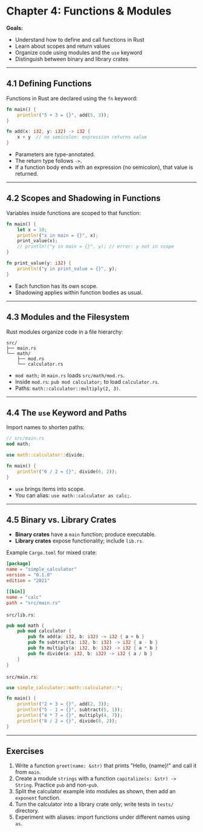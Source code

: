 # Chapter 4: Functions & Modules

**Goals:**  
- Understand how to define and call functions in Rust  
- Learn about scopes and return values  
- Organize code using modules and the `use` keyword  
- Distinguish between binary and library crates  

---

## 4.1 Defining Functions

Functions in Rust are declared using the `fn` keyword:

```rust
fn main() {
    println!("5 + 3 = {}", add(5, 3));
}

fn add(x: i32, y: i32) -> i32 {
    x + y  // no semicolon: expression returns value
}
```

- Parameters are type-annotated.  
- The return type follows `->`.  
- If a function body ends with an expression (no semicolon), that value is returned.

---

## 4.2 Scopes and Shadowing in Functions

Variables inside functions are scoped to that function:

```rust
fn main() {
    let x = 10;
    println!("x in main = {}", x);
    print_value(x);
    // println!("y in main = {}", y); // error: y not in scope
}

fn print_value(y: i32) {
    println!("y in print_value = {}", y);
}
```

- Each function has its own scope.  
- Shadowing applies within function bodies as usual.

---

## 4.3 Modules and the Filesystem

Rust modules organize code in a file hierarchy:

```
src/
├── main.rs
└── math/
    ├── mod.rs
    └── calculator.rs
```

- `mod math;` in `main.rs` loads `src/math/mod.rs`.  
- Inside `mod.rs`: `pub mod calculator;` to load `calculator.rs`.  
- Paths: `math::calculator::multiply(2, 3)`.

---

## 4.4 The `use` Keyword and Paths

Import names to shorten paths:

```rust
// src/main.rs
mod math;

use math::calculator::divide;

fn main() {
    println!("6 / 2 = {}", divide(6, 2));
}
```

- `use` brings items into scope.  
- You can alias: `use math::calculator as calc;`.

---

## 4.5 Binary vs. Library Crates

- **Binary crates** have a `main` function; produce executable.  
- **Library crates** expose functionality; include `lib.rs`.

Example `Cargo.toml` for mixed crate:

```toml
[package]
name = "simple_calculator"
version = "0.1.0"
edition = "2021"

[[bin]]
name = "calc"
path = "src/main.rs"
```

`src/lib.rs`:

```rust
pub mod math {
    pub mod calculator {
        pub fn add(a: i32, b: i32) -> i32 { a + b }
        pub fn subtract(a: i32, b: i32) -> i32 { a - b }
        pub fn multiply(a: i32, b: i32) -> i32 { a * b }
        pub fn divide(a: i32, b: i32) -> i32 { a / b }
    }
}
```

`src/main.rs`:

```rust
use simple_calculator::math::calculator::*;

fn main() {
    println!("2 + 3 = {}", add(2, 3));
    println!("5 - 1 = {}", subtract(5, 1));
    println!("4 * 7 = {}", multiply(4, 7));
    println!("8 / 2 = {}", divide(8, 2));
}
```

---

## Exercises

1. Write a function `greet(name: &str)` that prints "Hello, {name}!" and call it from `main`.  
2. Create a module `strings` with a function `capitalize(s: &str) -> String`. Practice `pub` and non-`pub`.  
3. Split the calculator example into modules as shown, then add an `exponent` function.  
4. Turn the calculator into a library crate only; write tests in `tests/` directory.  
5. Experiment with aliases: import functions under different names using `as`.  
